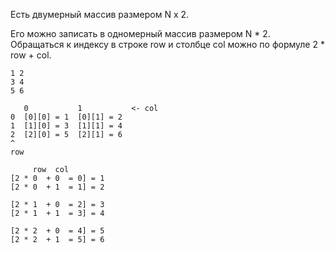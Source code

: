 Есть двумерный массив размером N x 2.

Его можно записать в одномерный массив размером N * 2.
Обращаться к индексу в строке row и столбце col можно по формуле 2 * row + col.

```
1 2
3 4
5 6

   0           1           <- col
0  [0][0] = 1  [0][1] = 2
1  [1][0] = 3  [1][1] = 4
2  [2][0] = 5  [2][1] = 6
^
row

     row  col
[2 * 0  + 0  = 0] = 1
[2 * 0  + 1  = 1] = 2

[2 * 1  + 0  = 2] = 3
[2 * 1  + 1  = 3] = 4

[2 * 2  + 0  = 4] = 5
[2 * 2  + 1  = 5] = 6
```
